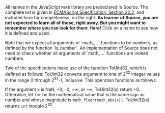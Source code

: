 All names in the JavaScript `Math` library are predeclared in Source. The
complete list is given in 
<a href="https://www.ecma-international.org/ecma-262/9.0/index.html#sec-math-object">ECMAScript
Specification, Section 20.2</a>, and included here for completeness, on the right.
<B>As learner of Source, you are not expected to learn all of these, right away. But
you might want to remember where you can look for them: Here!</B>
Click on a name to see how it is defined and used.
<P/>
Note that we expect
all arguments of `math_...`
functions to be numbers, as defined by the function `is_number`. An implementation
of Source does not need to check whether all arguments of `math_...`
functions are indeed numbers.
<P/>
Two of the specifications make use of the function ToUint32, which is defined as follows:
ToUint32 converts argument to one of 2<SUP>32</SUP> integer values in the
range 0 through 2<SUP>32</SUP>-1, inclusive. This operation functions as follows:

If the argument x is NaN, +0, -0, +∞, or -∞, ToUint32(x) return +0.
Otherwise, let `int` be the mathematical value that is the same sign as number and
whose magnitude is `math_floor(math_abs(x))`. ToUint32(x) returns `int` modulo 2<SUP>32</SUP>.
